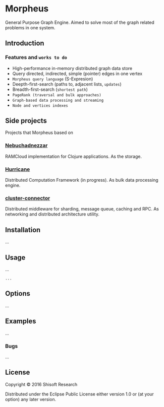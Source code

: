 # Morpheus

General Purpose Graph Engine. Aimed to solve most of the graph related problems in one system.

## Introduction

### Features and `works to do`

* High-performance in-memory distributed graph data store
* Query directed, indirected, simple (pointer) edges in one vertex
* `Morpheus query language` (S-Expresion)
* Deepth-first-search (paths to, adjacent lists, `updates`)
* Breadth-first-search (`shortest path`)
* `PageRank (traversal and bulk approaches)`
* `Graph-based data processing and streaming`
* `Node and vertices indexes`

## Side projects

Projects that Morpheus based on

### [Nebuchadnezzar](https://github.com/shisoft/Nebuchadnezzar)

RAMCloud implementation for Clojure applications. As the storage.

### [Hurricane](https://github.com/shisoft/Hurricane)

Distributed Computation Framework (in progress). As bulk data processing engine.

### [cluster-connector](https://github.com/shisoft/cluster-connector)

Distributed middleware for sharding, message queue, caching and RPC. As networking and distributed architecture utility.

## Installation

...

## Usage

...

    ...

## Options

...

## Examples

...

### Bugs

...


## License

Copyright © 2016 Shisoft Research

Distributed under the Eclipse Public License either version 1.0 or (at
your option) any later version.
